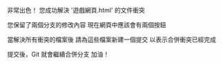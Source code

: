 非常出色！
您成功解決 '遊戲網頁.html' 的文件衝突

您保留了兩個分支的修改內容
現在網頁中應該會有兩個按鈕

當解決所有衝突的檔案後
請為這些檔案新建一個提交
以表示合併衝突已經完成

提交後，Git 就會繼續合併分支
加油！